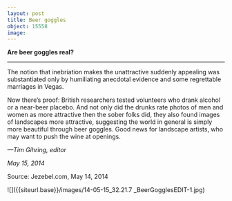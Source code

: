 ```yaml
---
layout: post
title: Beer goggles
object: 15558
image: 
---
```

**Are beer goggles real?**

****

The notion that inebriation makes the unattractive suddenly appealing was substantiated only by humiliating anecdotal evidence and some regrettable marriages in Vegas. 

Now there’s proof: British researchers tested volunteers who drank alcohol or a near-beer placebo. And not only did the drunks rate photos of men and women as more attractive then the sober folks did, they also found images of landscapes more attractive, suggesting the world in general is simply more beautiful through beer goggles. Good news for landscape artists, who may want to push the wine at openings.

*—Tim Gihring, editor*

*May 15, 2014*

Source: Jezebel.com, May 14, 2014

![]({{siteurl.base}}/images/14-05-15_32.21.7 _BeerGogglesEDIT-1.jpg)
